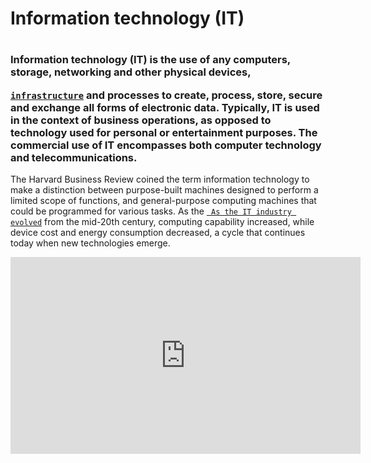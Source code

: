 <h1>Information technology (IT)<h1>

<h3>Information technology (IT) is the use of any computers, storage, networking and other physical devices,

[`infrastructure`](https://www.techtarget.com/searchdatacenter/definition/infrastructure)
and processes to create, process, store, secure and exchange all forms of electronic data. Typically, IT is used in the context of business operations, as opposed to technology used for personal or entertainment purposes. The commercial use of IT encompasses both computer technology and telecommunications.</h3>

The Harvard Business Review coined the term information technology to make a distinction between purpose-built machines designed to perform a limited scope of functions, and general-purpose computing machines that could be programmed for various tasks. As the 
[` As the IT industry evolved`](https://www.techtarget.com/whatis/feature/A-brief-history-of-the-evolution-and-growth-of-IT) 
from the mid-20th century, computing capability increased, while device cost and energy consumption decreased, a cycle that continues today when new technologies emerge.

<iframe width="560" height="315" src="https://www.youtube.com/embed/QlMLU6aze04" title="YouTube video player" frameborder="0" allow="accelerometer; autoplay; clipboard-write; encrypted-media; gyroscope; picture-in-picture" allowfullscreen></iframe>



